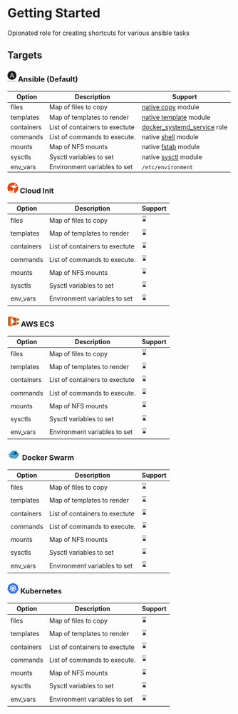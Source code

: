 # Getting Started

Opionated role for creating shortcuts for various ansible tasks

## Targets

### <img src="images/ansible.png" height=24>  Ansible (Default)
| Option           | Description                                  | Support |
| ---------------- | -------------------------------------------- | -------- |
| files            | Map of files to copy                         | [native copy](https://docs.ansible.com/ansible/latest/modules/copy_module.html) module |
| templates | Map of templates to render | [native template](https://docs.ansible.com/ansible/latest/modules/template_module.html) module |
| containers       | List of containers to exectute               | [docker_systemd_service](https://github.com/moshloop/docker-systemd-service) role |
| commands        | List of commands to execute.                 | native [shell](https://docs.ansible.com/ansible/latest/modules/shell_module.html) module |
| mounts | Map of NFS mounts | native [fstab](https://docs.ansible.com/ansible/latest/modules/fstab_module.html) module |
| sysctls | Sysctl variables to set | native [sysctl](https://docs.ansible.com/ansible/latest/modules/sysctl_module.html) module |
| env_vars | Environment variables to set | `/etc/environment`|

### <img src="images/cloudinit.png" height=24>  Cloud Init
| Option           | Description                                  | Support |
| ---------------- | -------------------------------------------- | -------- |
| files            | Map of files to copy                         | ⌛ |
| templates | Map of templates to render | ⌛ |
| containers       | List of containers to exectute               | ⌛ |
| commands        | List of commands to execute.                 | ⌛ |
| mounts | Map of NFS mounts | ⌛ |
| sysctls | Sysctl variables to set | ⌛ |
| env_vars | Environment variables to set | ⌛ |

### <img src="images/ecs.png" height=24>  AWS ECS
| Option           | Description                                  | Support |
| ---------------- | -------------------------------------------- | -------- |
| files            | Map of files to copy                         | ⌛ |
| templates | Map of templates to render | ⌛ |
| containers       | List of containers to exectute               | ⌛ |
| commands        | List of commands to execute.                 | ⌛ |
| mounts | Map of NFS mounts | ⌛ |
| sysctls | Sysctl variables to set | ⌛ |
| env_vars | Environment variables to set | ⌛ |

### <img src="images/swarm.png" height=24>  Docker Swarm

| Option           | Description                                  | Support |
| ---------------- | -------------------------------------------- | -------- |
| files            | Map of files to copy                         | ⌛ |
| templates | Map of templates to render | ⌛ |
| containers       | List of containers to exectute               | ⌛ |
| commands        | List of commands to execute.                 | ⌛ |
| mounts | Map of NFS mounts | ⌛ |
| sysctls | Sysctl variables to set | ⌛ |
| env_vars | Environment variables to set | ⌛ |

### <img src="images/kubernetes.png" height=24>  Kubernetes


| Option           | Description                                  | Support |
| ---------------- | -------------------------------------------- | -------- |
| files            | Map of files to copy                         | ⌛ |
| templates | Map of templates to render | ⌛ |
| containers       | List of containers to exectute               | ⌛ |
| commands        | List of commands to execute.                 | ⌛ |
| mounts | Map of NFS mounts | ⌛ |
| sysctls | Sysctl variables to set | ⌛ |
| env_vars | Environment variables to set | ⌛ |